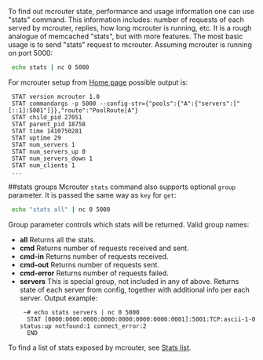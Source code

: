 To find out mcrouter state, performance and usage information one can use "stats" command. This information includes: number of requests of each served by mcrouter, replies, how long mcrouter is running, etc. It is a rough analogue of memcached "stats", but with more features.
The most basic usage is to send "stats" request to mcrouter. Assuming mcrouter is running on port 5000:

```bash
 echo stats | nc 0 5000
```

For mcrouter setup from [Home page](Home) possible output is:

```
 STAT version mcrouter 1.0
 STAT commandargs -p 5000 --config-str={"pools":{"A":{"servers":["[::1]:5001"]}},"route":"PoolRoute|A"}
 STAT child_pid 27051
 STAT parent_pid 18758
 STAT time 1410750281
 STAT uptime 29
 STAT num_servers 1
 STAT num_servers_up 0
 STAT num_servers_down 1
 STAT num_clients 1
 ...
```

##stats groups
Mcrouter `stats` command also supports optional `group` parameter. It is passed the same way as `key` for `get`:

```bash
 echo "stats all" | nc 0 5000
```

Group parameter controls which stats will be returned. Valid group names:
* **all**
  Returns all the stats.
* **cmd**
  Returns number of requests received and sent.
* **cmd-in**
  Returns number of requests received.
* **cmd-out**
  Returns number of requests sent.
* **cmd-error**
  Returns number of requests failed.
* **servers**
  This is special group, not included in any of above.
  Returns state of each server from config, together with additional info per each server. Output example:
  ```
   ~# echo stats servers | nc 0 5000
    STAT [0000:0000:0000:0000:0000:0000:0000:0001]:5001:TCP:ascii-1-0 status:up notfound:1 connect_error:2
    END
  ```

To find a list of stats exposed by mcrouter, see [Stats list](Stats-list).